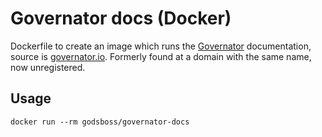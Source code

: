 Governator docs (Docker)
========================

Dockerfile to create an image which runs the [Governator][governator] documentation, source is [governator.io][governator-io]. Formerly found at a domain with the same name, now unregistered.

Usage
-----

    docker run --rm godsboss/governator-docs

[governator]: https://github.com/rainycape/governator
[governator-io]: https://github.com/rainycape/governator.io
